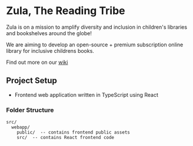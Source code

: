 # Zula, The Reading Tribe

Zula is on a mission to amplify diversity and inclusion in children's libraries and bookshelves around the globe!

We are aiming to develop an open-source + premium subscription online library for inclusive childrens books.

Find out more on our [wiki](https://github.com/reading-tribe/zula/wiki)

## Project Setup

- Frontend web application written in TypeScript using React

### Folder Structure

```
src/
  webapp/
    public/  -- contains frontend public assets
    src/  -- contains React frontend code
```
